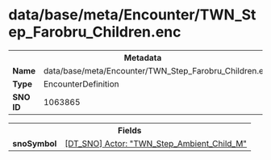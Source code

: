 <h1>data/base/meta/Encounter/TWN_Step_Farobru_Children.enc</h1><table><tr><th colspan="100%">Metadata</th></tr><tr><td><b>Name</b></td><td>data/base/meta/Encounter/TWN_Step_Farobru_Children.enc</td></tr><tr><td><b>Type</b></td><td>EncounterDefinition</td></tr><tr><td><b>SNO ID</b></td><td>1063865</td></tr></table>

<table><tr><th colspan="100%">Fields</th></tr><tr><td><b>snoSymbol</b></td><td><a href="..\Actor\TWN_Step_Ambient_Child_M.acr">[DT_SNO] Actor: "TWN_Step_Ambient_Child_M"</a></td></tr></table>

